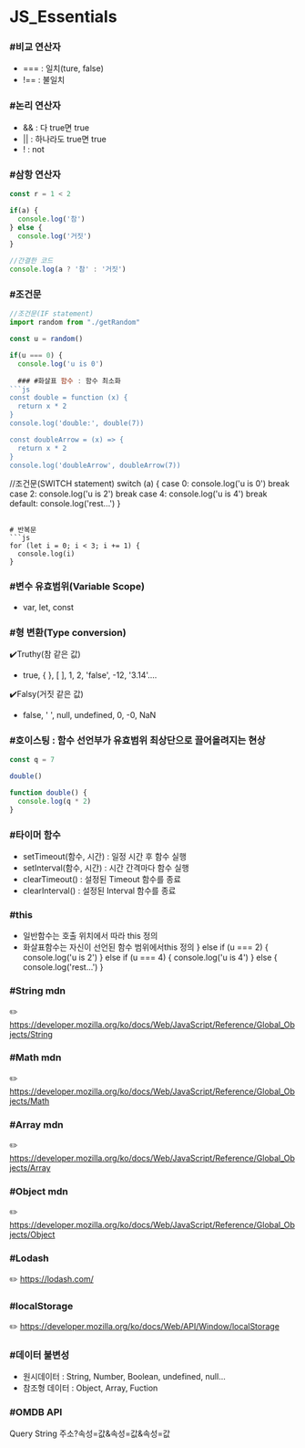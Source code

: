 # JS_Essentials


### #비교 연산자
- === : 일치(ture, false)
- !== : 불일치

### #논리 연산자
- && : 다 true면 true
- || : 하나라도 true면 true
- ! : not

### #삼항 연산자
```js
const r = 1 < 2

if(a) {
  console.log('참')
} else {
  console.log('거짓')
}

//간결한 코드
console.log(a ? '참' : '거짓')
```

### #조건문
```js
//조건문(IF statement)
import random from "./getRandom"

const u = random()

if(u === 0) {
  console.log('u is 0')
  
  ### #화살표 함수 : 함수 최소화
```js
const double = function (x) {
  return x * 2
}
console.log('double:', double(7))

const doubleArrow = (x) => {
  return x * 2
}
console.log('doubleArrow', doubleArrow(7))
```


//조건문(SWITCH statement)
switch (a) {
  case 0:
    console.log('u is 0')
    break
  case 2:
    console.log('u is 2')
    break
  case 4:
    console.log('u is 4')
    break
  default: 
    console.log('rest...')
}
```

# 반복문
```js
for (let i = 0; i < 3; i += 1) {
  console.log(i)
}
```

### #변수 유효범위(Variable Scope)
- var, let, const

### #형 변환(Type conversion)
✔️Truthy(참 같은 값)
- true, { }, [ ], 1, 2, 'false', -12, '3.14'....
 
✔️Falsy(거짓 같은 값)
- false, ' ', null, undefined, 0, -0, NaN



### #호이스팅 : 함수 선언부가 유효범위 최상단으로 끌어올려지는 현상
```js
const q = 7

double()

function double() {
  console.log(q * 2)
}
```

### #타이머 함수
- setTimeout(함수, 시간) : 일정 시간 후 함수 실행
- setInterval(함수, 시간) : 시간 간격마다 함수 실행
- clearTimeout() : 설정된 Timeout 함수를 종료
- clearInterval() : 설정된 Interval 함수를 종료

### #this
- 일반함수는 호출 위치에서 따라 this 정의
- 화살표함수는 자신이 선언된 함수 범위에서this 정의
} else if (u === 2) {
  console.log('u is 2')
} else if (u === 4) {
  console.log('u is 4')
} else {
  console.log('rest...')
}

### #String mdn
✏️ https://developer.mozilla.org/ko/docs/Web/JavaScript/Reference/Global_Objects/String

### #Math mdn
✏️ https://developer.mozilla.org/ko/docs/Web/JavaScript/Reference/Global_Objects/Math

### #Array mdn
✏️ https://developer.mozilla.org/ko/docs/Web/JavaScript/Reference/Global_Objects/Array

### #Object mdn
✏️ https://developer.mozilla.org/ko/docs/Web/JavaScript/Reference/Global_Objects/Object

### #Lodash
✏️ https://lodash.com/

### #localStorage
✏️ https://developer.mozilla.org/ko/docs/Web/API/Window/localStorage

### #데이터 불변성
- 원시데이터 : String, Number, Boolean, undefined, null...
- 참조형 데이터 : Object, Array, Fuction

### #OMDB API
Query String
주소?속성=값&속성=값&속성=값
